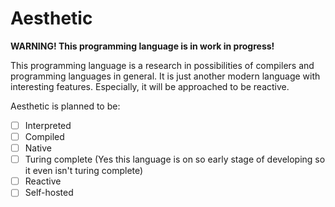 # Aesthetic

**WARNING! This programming language is in work in progress!**

This programming language is a research in possibilities of compilers and programming languages in general. It is just another modern language with interesting features. Especially, it will be approached to be reactive.

Aesthetic is planned to be:

- [ ] Interpreted
- [ ] Compiled
- [ ] Native
- [ ] Turing complete (Yes this language is on so early stage of developing so it even isn't turing complete)
- [ ] Reactive
- [ ] Self-hosted
